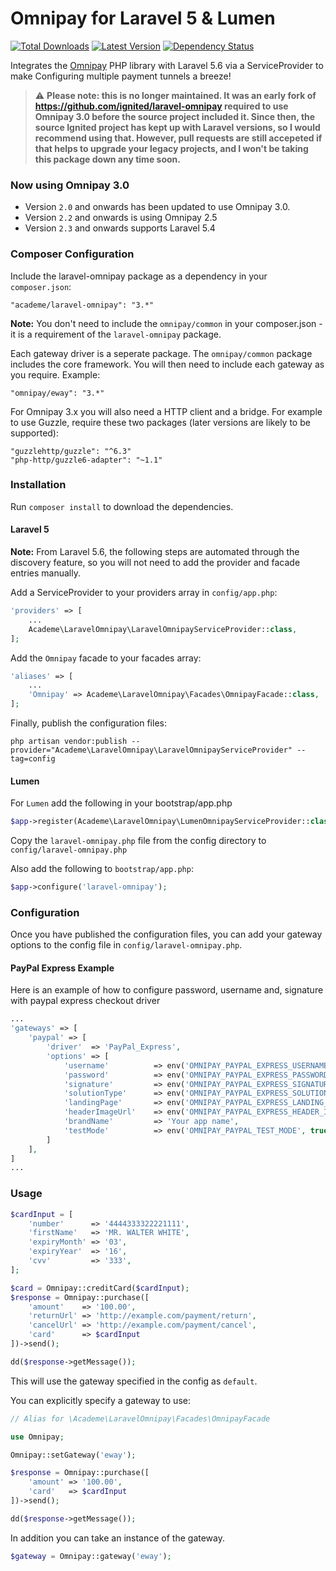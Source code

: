 Omnipay for Laravel 5 & Lumen
==============

[![Total Downloads](https://img.shields.io/packagist/dt/ignited/laravel-omnipay.svg)](https://packagist.org/packages/ignited/laravel-omnipay)
[![Latest Version](http://img.shields.io/packagist/v/ignited/laravel-omnipay.svg)](https://github.com/ignited/laravel-omnipay/releases)
[![Dependency Status](https://www.versioneye.com/php/ignited:laravel-omnipay/badge.svg)](https://www.versioneye.com/php/ignited:laravel-omnipay)

Integrates the [Omnipay](https://github.com/adrianmacneil/omnipay) PHP library with Laravel 5.6 via a ServiceProvider to make Configuring multiple payment tunnels a breeze!

> :warning: **Please note: this is no longer maintained. It was an early fork of https://github.com/ignited/laravel-omnipay
required to use Omnipay 3.0 before the source project included it. Since then, the source Ignited project
has kept up with Laravel versions, so I would recommend using that. However, pull requests are still accepeted
if that helps to upgrade your legacy projects, and I won't be taking this package down any time soon.**

### Now using Omnipay 3.0
 
* Version `2.0` and onwards has been updated to use Omnipay 3.0.
* Version `2.2` and onwards is using Omnipay 2.5
* Version `2.3` and onwards supports Laravel 5.4

### Composer Configuration

Include the laravel-omnipay package as a dependency in your `composer.json`:

    "academe/laravel-omnipay": "3.*"

**Note:** You don't need to include the `omnipay/common` in your composer.json - it is a requirement of the `laravel-omnipay` package.

Each gateway driver is a seperate package.
The `omnipay/common` package includes the core framework.
You will then need to include each gateway as you require.
Example:

    "omnipay/eway": "3.*"

For Omnipay 3.x you will also need a HTTP client and a bridge.
For example to use Guzzle, require these two packages
(later versions are likely to be supported):

    "guzzlehttp/guzzle": "^6.3"
    "php-http/guzzle6-adapter": "~1.1"

### Installation

Run `composer install` to download the dependencies.

#### Laravel 5

**Note:** From Laravel 5.6, the following steps are automated through the discovery feature,
so you will not need to add the provider and facade entries manually.

Add a ServiceProvider to your providers array in `config/app.php`:

```php
'providers' => [
    ...
    Academe\LaravelOmnipay\LaravelOmnipayServiceProvider::class,
];
```

Add the `Omnipay` facade to your facades array:

```php
'aliases' => [
    ...
    'Omnipay' => Academe\LaravelOmnipay\Facades\OmnipayFacade::class,
];
```

Finally, publish the configuration files:

```
php artisan vendor:publish --provider="Academe\LaravelOmnipay\LaravelOmnipayServiceProvider" --tag=config
```

#### Lumen

For `Lumen` add the following in your bootstrap/app.php
```php
$app->register(Academe\LaravelOmnipay\LumenOmnipayServiceProvider::class);
```

Copy the `laravel-omnipay.php` file from the config directory to `config/laravel-omnipay.php`

Also add the following to `bootstrap/app.php`:

```php
$app->configure('laravel-omnipay');
```

### Configuration

Once you have published the configuration files, you can add your gateway options to the config file in `config/laravel-omnipay.php`.

#### PayPal Express Example

Here is an example of how to configure password, username and, signature with paypal express checkout driver

```php
...
'gateways' => [
    'paypal' => [
        'driver'  => 'PayPal_Express',
        'options' => [
            'username'          => env('OMNIPAY_PAYPAL_EXPRESS_USERNAME'),
            'password'          => env('OMNIPAY_PAYPAL_EXPRESS_PASSWORD'),
            'signature'         => env('OMNIPAY_PAYPAL_EXPRESS_SIGNATURE'),
            'solutionType'      => env('OMNIPAY_PAYPAL_EXPRESS_SOLUTION_TYPE'),
            'landingPage'       => env('OMNIPAY_PAYPAL_EXPRESS_LANDING_PAGE'),
            'headerImageUrl'    => env('OMNIPAY_PAYPAL_EXPRESS_HEADER_IMAGE_URL'),
            'brandName'         => 'Your app name',
            'testMode'          => env('OMNIPAY_PAYPAL_TEST_MODE', true)
        ]
    ],
]
...
```

### Usage

```php
$cardInput = [
    'number'      => '4444333322221111',
    'firstName'   => 'MR. WALTER WHITE',
    'expiryMonth' => '03',
    'expiryYear'  => '16',
    'cvv'         => '333',
];

$card = Omnipay::creditCard($cardInput);
$response = Omnipay::purchase([
    'amount'    => '100.00',
    'returnUrl' => 'http://example.com/payment/return',
    'cancelUrl' => 'http://example.com/payment/cancel',
    'card'      => $cardInput
])->send();

dd($response->getMessage());
```

This will use the gateway specified in the config as `default`.

You can explicitly specify a gateway to use:

```php
// Alias for \Academe\LaravelOmnipay\Facades\OmnipayFacade

use Omnipay;

Omnipay::setGateway('eway');

$response = Omnipay::purchase([
    'amount' => '100.00',
    'card'   => $cardInput
])->send();

dd($response->getMessage());
```

In addition you can take an instance of the gateway.

```php
$gateway = Omnipay::gateway('eway');
```
